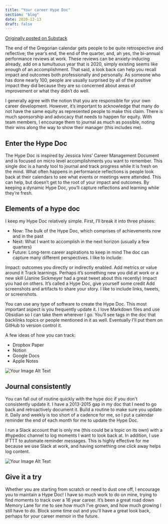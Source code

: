 ```yaml
---
title: "Your career Hype Doc"
section: "blog"
date: 2020-12-13
draft: false
---
```

[Originally posted on Substack](https://www.proofofconcept.pub/p/your-career-hype-doc)

The end of the Gregorian calendar gets people to be quite retrospective and reflective; the year’s end, the end of the quarter, and, ah yes, the bi-annual performance reviews at work. These reviews can be anxiety-inducing already, add on a tumultuous year that is 2020, simply existing seems like enough of an accomplishment. That said, a look back can help you recall impact and outcomes both professionally and personally. As someone who has done nearly 100, people are usually surprised by all of the positive impact they did because they are so concerned about areas of improvement or what they didn’t do well.

I generally agree with the notion that you are responsible for your own career development. However, it’s important to acknowledge that many do not have the same equity as represented people to make this claim. There is much sponsorship and advocacy that needs to happen for equity. With team members, I encourage them to journal as much as possible, noting their wins along the way to show their manager (this includes me).

## Enter the Hype Doc

The Hype Doc is inspired by Jessica Ivins’ Career Management Document and is focused on micro level accomplishments you want to remember. This single doc is a handy tool to journal and track progress while it is fresh on the mind. What often happens in performance reflections is people look back at their calendars to see what events or meetings were attended. This can help, but doesn’t get to the root of your impact and outcomes. By keeping a dynamic Hype Doc, you’ll capture reflections and learning while they’re fresh.

## Elements of a hype doc

I keep my Hype Doc relatively simple. First, I’ll break it into three phases:

- Now: The bulk of the Hype Doc, which comprises of achievements now and in the past
- Next: What I want to accomplish in the next horizon (usually a few quarters)
- Future: Long-term career aspirations to keep in mind
The doc can capture many different perspectives. I like to include:

Impact: outcomes you directly or indirectly enabled. Add metrics or value around it
Track learnings. Perhaps it’s something new you did at work or a new skill (Janine Sickmeyer had a great tweet about this recently)
Impact you had on others. It’s called a Hype Doc, give yourself some credit
Add screenshots and artifacts to share your story. I like to include links, tweets, or screenshots.

You can use any type of software to create the Hype Doc. This most important aspect is you frequently update it. I love Markdown files and use Obsidian so I can take them wherever I go. You’ll see tags in the doc that backlinks topics or people mentioned in it as well. Eventually I'll put them on GitHub to version control it.

A few ideas of how you can track:

- Dropbox Paper
- Notion
- Google Docs
- Apple Notes

![Your Image Alt Text](/images/blog-images/img-2023-hype-doc-1.jpeg)

## Journal consistently

You can fall out of routine quickly with the hype doc if you don't consistently update it. I have a 2013-2015 gap in my doc that I need to go back and retroactively document it. Build a routine to make sure you update it. Daily and weekly is too short of a cadence for me, so I put a calendar reminder the end of each month for me to update the Hype Doc.

I run a Slack account that is only me (this could be a topic on its own) with a #hypedoc channel to log moments I want to look back at. In addition, I use IFTTT to automate reminder messages. This is highly effective for me because we use Slack at work, and having something one click away helps log content.

![Your Image Alt Text](/images/blog-images/img-2023-hype-doc-2.jpeg)

## Give it a try

Whether you are starting from scratch or need to dust one off, I encourage you to maintain a Hype Doc! I have so much work to do on mine, trying to find moments to track over a 16 year career. It’s been a great road down Memory Lane for me to see how much I’ve grown, and how much growing I still have to do. Block some time out and you'll have a great look back, perhaps for your career memoir in the future.
